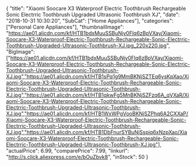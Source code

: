 {
	"title": "Xiaomi Soocare X3 Waterproof Electric Toothbrush Rechargeable Sonic Electrric Toothbrush Upgraded Ultrasonic Toothbrush XJ",
	"date": "2018-10-31 10:30:20",
	"SubCat": ["Home Appliances"],
	"categories": ["Personal Care Appliances"],
	"thumbnailImage": "https://ae01.alicdn.com/kf/HTB1bdxMuuSSBuNjy0Flq6zBpVXay/Xiaomi-Soocare-X3-Waterproof-Electric-Toothbrush-Rechargeable-Sonic-Electrric-Toothbrush-Upgraded-Ultrasonic-Toothbrush-XJ.jpg_220x220.jpg",
	"BigImage": ["https://ae01.alicdn.com/kf/HTB1bdxMuuSSBuNjy0Flq6zBpVXay/Xiaomi-Soocare-X3-Waterproof-Electric-Toothbrush-Rechargeable-Sonic-Electrric-Toothbrush-Upgraded-Ultrasonic-Toothbrush-XJ.jpg","https://ae01.alicdn.com/kf/HTB1sPq1g9MmBKNjSZTEq6ysKpXao/Xiaomi-Soocare-X3-Waterproof-Electric-Toothbrush-Rechargeable-Sonic-Electrric-Toothbrush-Upgraded-Ultrasonic-Toothbrush-XJ.jpg","https://ae01.alicdn.com/kf/HTB1qkwFg5MnBKNjSZFzq6A_qVXaR/Xiaomi-Soocare-X3-Waterproof-Electric-Toothbrush-Rechargeable-Sonic-Electrric-Toothbrush-Upgraded-Ultrasonic-Toothbrush-XJ.jpg","https://ae01.alicdn.com/kf/HTB1WxWPgVooBKNjSZPhq6A2CXXaP/Xiaomi-Soocare-X3-Waterproof-Electric-Toothbrush-Rechargeable-Sonic-Electrric-Toothbrush-Upgraded-Ultrasonic-Toothbrush-XJ.jpg","https://ae01.alicdn.com/kf/HTB1DbFnurSYBuNjSspiq6xNzpXao/Xiaomi-Soocare-X3-Waterproof-Electric-Toothbrush-Rechargeable-Sonic-Electrric-Toothbrush-Upgraded-Ultrasonic-Toothbrush-XJ.jpg"],
	"actualPrice": 6.99,
	"comparePrice": 7.99,
	"linkurl": "http://s.click.aliexpress.com/e/bOuZbvk8",
	"inStock": 50
}
